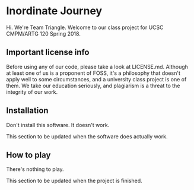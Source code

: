 # Inordinate Journey

Hi. We're Team Triangle.
Welcome to our class project for UCSC CMPM/ARTG 120 Spring 2018.

## Important license info

Before using any of our code, please take a look at LICENSE.md.
Although at least one of us is a proponent of FOSS,
it's a philosophy that doesn't apply well to some circumstances,
and a university class project is one of them.
We take our education seriously,
and plagiarism is a threat to the integrity of our work.

## Installation

Don't install this software. It doesn't work.

This section to be updated when the software does actually work.

## How to play

There's nothing to play.

This section to be updated when the project is finished.
